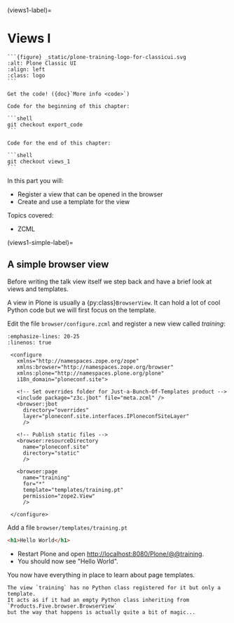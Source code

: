 (views1-label)=

# Views I

````{sidebar} Plone Classic UI Chapter
```{figure} _static/plone-training-logo-for-classicui.svg
:alt: Plone Classic UI
:align: left
:class: logo
```

Get the code! ({doc}`More info <code>`)

Code for the beginning of this chapter:

```shell
git checkout export_code
```

Code for the end of this chapter:

```shell
git checkout views_1
```
````

In this part you will:

- Register a view that can be opened in the browser
- Create and use a template for the view

Topics covered:

- ZCML

(views1-simple-label)=

## A simple browser view

Before writing the talk view itself we step back and have a brief look at views and templates.

A view in Plone is usually a {py:class}`BrowserView`.
It can hold a lot of cool Python code but we will first focus on the template.

Edit the file `browser/configure.zcml` and register a new view called *training*:

```{code-block} xml
:emphasize-lines: 20-25
:linenos: true

 <configure
   xmlns="http://namespaces.zope.org/zope"
   xmlns:browser="http://namespaces.zope.org/browser"
   xmlns:plone="http://namespaces.plone.org/plone"
   i18n_domain="ploneconf.site">

   <!-- Set overrides folder for Just-a-Bunch-Of-Templates product -->
   <include package="z3c.jbot" file="meta.zcml" />
   <browser:jbot
     directory="overrides"
     layer="ploneconf.site.interfaces.IPloneconfSiteLayer"
     />

   <!-- Publish static files -->
   <browser:resourceDirectory
     name="ploneconf.site"
     directory="static"
     />

   <browser:page
     name="training"
     for="*"
     template="templates/training.pt"
     permission="zope2.View"
     />

 </configure>
```

Add a file `browser/templates/training.pt`

```html
<h1>Hello World</h1>
```

- Restart Plone and open <http://localhost:8080/Plone/@@training>.
- You should now see "Hello World".

You now have everything in place to learn about page templates.

```{note}
The view `training` has no Python class registered for it but only a template.
It acts as if it had an empty Python class inheriting from `Products.Five.browser.BrowserView`
but the way that happens is actually quite a bit of magic...
```
